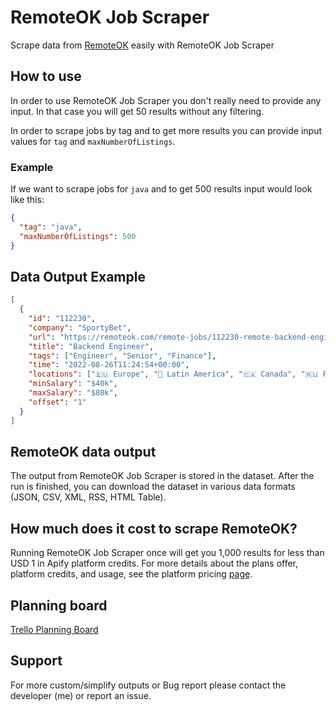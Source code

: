 # RemoteOK Job Scraper

Scrape data from [RemoteOK](https://remoteok.com/) easily with RemoteOK Job Scraper

## How to use

In order to use RemoteOK Job Scraper you don't really need to provide any input. In that case you will get 50 results without any filtering.

In order to scrape jobs by tag and to get more results you can provide input values for `tag` and `maxNumberOfListings`.

### Example

If we want to scrape jobs for `java` and to get 500 results input would look like this:

```json
{
  "tag": "java",
  "maxNumberOfListings": 500
}
```

## Data Output Example

```json
[
  {
    "id": "112230",
    "company": "SportyBet",
    "url": "https://remoteok.com/remote-jobs/112230-remote-backend-engineer-sportybet",
    "title": "Backend Engineer",
    "tags": ["Engineer", "Senior", "Finance"],
    "time": "2022-08-26T11:24:54+00:00",
    "locations": ["🇪🇺 Europe", "💃 Latin America", "🇨🇦 Canada", "🇷🇺 Russia", "🇺🇦 Ukraine"],
    "minSalary": "$40k",
    "maxSalary": "$80k",
    "offset": "1"
  }
]
```

## RemoteOK data output

The output from RemoteOK Job Scraper is stored in the dataset. After the run is finished, you can download the dataset in various data formats (JSON, CSV, XML, RSS, HTML Table).

## How much does it cost to scrape RemoteOK?

Running RemoteOK Job Scraper once will get you 1,000 results for less than USD 1 in Apify platform credits. For more details about the plans offer, platform credits, and usage, see the platform pricing [page](https://apify.com/pricing/actors).

## Planning board

[Trello Planning Board](https://trello.com/b/NTXxvWtD/remoteok-job-scraper)

## Support

For more custom/simplify outputs or Bug report please contact the developer (me) or report an issue.
